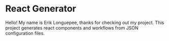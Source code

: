 # React Generator

Hello! My name is Erik Longuepee, thanks for checking out my project. This project generates react components and workflows from JSON configuration files.

